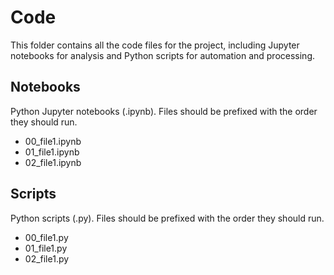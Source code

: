 # Code

This folder contains all the code files for the project, including Jupyter notebooks for analysis and Python scripts for automation and processing.

## Notebooks

Python Jupyter notebooks (.ipynb). Files should be prefixed with the order they should run.

- 00_file1.ipynb
- 01_file1.ipynb
- 02_file1.ipynb

## Scripts

Python scripts (.py). Files should be prefixed with the order they should run.

- 00_file1.py
- 01_file1.py
- 02_file1.py
